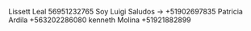 Lissett Leal 56951232765
Soy Luigi Saludos -> +51902697835 
Patricia Ardila +563202286080
kenneth Molina +51921882899
